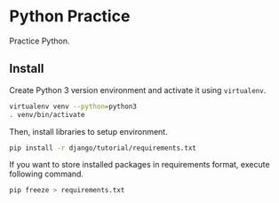 # Python Practice

Practice Python.

## Install

Create Python 3 version environment and activate it using `virtualenv`.

```bash
virtualenv venv --python=python3
. venv/bin/activate
```

Then, install libraries to setup environment.

```bash
pip install -r django/tutorial/requirements.txt
```

If you want to store installed packages in requirements format, execute
following command.

```bash
pip freeze > requirements.txt
```
